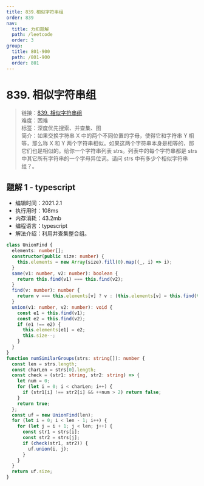 ```yaml
---
title: 839.相似字符串组
order: 839
nav:
  title: 力扣题解
  path: /leetcode
  order: 3
group:
  title: 801-900
  path: /801-900
  order: 801
---
```


# 839. 相似字符串组

> 链接：[839. 相似字符串组](https://leetcode-cn.com/problems/similar-string-groups/)  
> 难度：困难  
> 标签：深度优先搜索、并查集、图  
> 简介：如果交换字符串 X 中的两个不同位置的字母，使得它和字符串 Y 相等，那么称 X 和 Y 两个字符串相似。如果这两个字符串本身是相等的，那它们也是相似的。给你一个字符串列表 strs。列表中的每个字符串都是 strs 中其它所有字符串的一个字母异位词。请问 strs 中有多少个相似字符串组？。

## 题解 1 - typescript

- 编辑时间：2021.2.1
- 执行用时：108ms
- 内存消耗：43.2mb
- 编程语言：typescript
- 解法介绍：利用并查集整合组。

```typescript
class UnionFind {
  elements: number[];
  constructor(public size: number) {
    this.elements = new Array(size).fill(0).map((_, i) => i);
  }
  same(v1: number, v2: number): boolean {
    return this.find(v1) === this.find(v2);
  }
  find(v: number): number {
    return v === this.elements[v] ? v : (this.elements[v] = this.find(this.elements[v]));
  }
  union(v1: number, v2: number): void {
    const e1 = this.find(v1);
    const e2 = this.find(v2);
    if (e1 !== e2) {
      this.elements[e1] = e2;
      this.size--;
    }
  }
}
function numSimilarGroups(strs: string[]): number {
  const len = strs.length;
  const charLen = strs[0].length;
  const check = (str1: string, str2: string) => {
    let num = 0;
    for (let i = 0; i < charLen; i++) {
      if (str1[i] !== str2[i] && ++num > 2) return false;
    }
    return true;
  };
  const uf = new UnionFind(len);
  for (let i = 0; i < len - 1; i++) {
    for (let j = i + 1; j < len; j++) {
      const str1 = strs[i];
      const str2 = strs[j];
      if (check(str1, str2)) {
        uf.union(i, j);
      }
    }
  }
  return uf.size;
}
```
